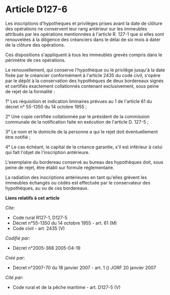 # Article D127-6

Les inscriptions d'hypothèques et privilèges prises avant la date de clôture des opérations ne conservent leur rang antérieur
sur les immeubles attribués par les opérations mentionnées à l'article R. 127-1 que si elles sont renouvelées à la diligence
des créanciers dans le délai de six mois à dater de la clôture des opérations.

Ces dispositions s'appliquent à tous les immeubles grevés compris dans le périmètre de ces opérations.

Le renouvellement, qui conserve l'hypothèque ou le privilège jusqu'à la date fixée par le créancier conformément à l'article
2435 du code civil, s'opère par le dépôt à la conservation des hypothèques de deux bordereaux signés et certifiés exactement
collationnés contenant exclusivement, sous peine de rejet de la formalité :

1° Les réquisition et indication liminaires prévues au 1 de l'article 61 du décret n° 55-1350 du 14 octobre 1955 ;

2° Une copie certifiée collationnée par le président de la commission communale de la notification faite en exécution de
l'article D. 127-5 ;

3° Le nom et le domicile de la personne a qui le rejet doit éventuellement être notifié ;

4° Le cas échéant, le capital de la créance garantie, s'il est inférieur à celui qui fait l'objet de l'inscription
antérieure.

L'exemplaire du bordereau conservé au bureau des hypothèques doit, sous peine de rejet, être établi sur formule
réglementaire.

La radiation des inscriptions antérieures en tant qu'elles grèvent les immeubles échangés ou cédés est effectuée par le
conservateur des hypothèques, au vu de ces bordereaux.

**Liens relatifs à cet article**

_Cite_:

  - Code rural R127-1, D127-5
  - Décret n°55-1350 du 14 octobre 1955 - art. 61 (M)
  - Code civil - art. 2435 (V)

_Codifié par_:

  - Décret n°2005-368 2005-04-19

_Créé par_:

  - Décret n°2007-70 du 18 janvier 2007 - art. 1 () JORF 20 janvier 2007

_Cité par_:

  - Code rural et de la pêche maritime - art. D127-5 (V)
